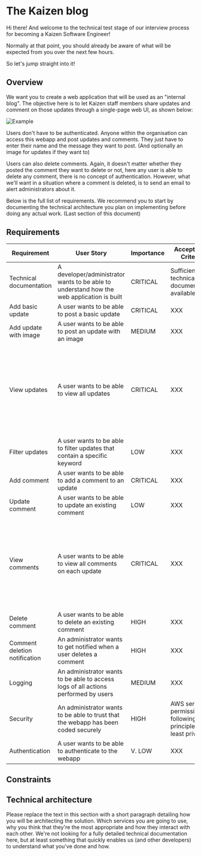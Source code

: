 # The Kaizen blog

Hi there! And welcome to the technical test stage of our interview process for becoming a Kaizen Software Engineer!

Normally at that point, you should already be aware of what will be expected from you over the next few hours.

So let's jump straight into it!

## Overview

We want you to create a web application that will be used as an "internal blog". The objective here is to let Kaizen staff members share updates and comment on those updates through a single-page web UI, as shown below:

![Example](https://github.com/KaizenReporting/test-software-engineer/blob/master/The%20Kaizen%20Blog.jpg?raw=true)

Users don't have to be authenticated. Anyone within the organisation can access this webapp and post updates and comments. They just have to enter their name and the message they want to post. (And optionally an image for updates if they want to)

Users can also delete comments. Again, it doesn't matter whether they posted the comment they want to delete or not, here any user is able to delete any comment, there is no concept of authentication. However, what we'll want in a situation where a comment is deleted, is to send an email to alert administrators about it.

Below is the full list of requirements. We recommend you to start by documenting the technical architecture you plan on implementing before doing any actual work. (Last section of this document)

## Requirements

Requirement | User Story | Importance | Acceptance Criteria | Notes
------------ | ------------- | ------------- | ------------- | -------------
Technical documentation | A developer/administrator wants to be able to understand how the web application is built | CRITICAL | Sufficient technical documentation available |
Add basic update | A user wants to be able to post a basic update | CRITICAL | XXX |
Add update with image | A user wants to be able to post an update with an image | MEDIUM | XXX |
View updates | A user wants to be able to view all updates | CRITICAL | XXX | Sorted with the newest update first, and so that it displays the author, the date and the text
Filter updates | A user wants to be able to filter updates that contain a specific keyword | LOW | XXX |
Add comment | A user wants to be able to add a comment to an update | CRITICAL | XXX |
Update comment | A user wants to be able to update an existing comment | LOW | XXX |
View comments | A user wants to be able to view all comments on each update | CRITICAL | XXX | Sorted with the oldest comment first, and so that it displays the author, the date and the text
Delete comment | A user wants to be able to delete an existing comment | HIGH | XXX |
Comment deletion notification | An administrator wants to get notified when a user deletes a comment | HIGH | XXX |
Logging | An administrator wants to be able to access logs of all actions performed by users | MEDIUM | XXX |
Security | An administrator wants to be able to trust that the webapp has been coded securely | HIGH | AWS services permissionned following the principle of least privilege |
Authentication | A user wants to be able to authenticate to the webapp | V. LOW | XXX |

## Constraints

## Technical architecture

Please replace the text in this section with a short paragraph detailing how you will be architecting the solution. Which services you are going to use, why you think that they're the most appropriate and how they interact with each other. We're not looking for a fully detailed technical documentation here, but at least something that quickly enables us (and other developers) to understand what you've done and how.
